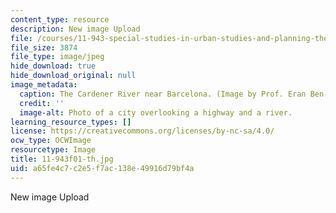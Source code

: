 ```yaml
---
content_type: resource
description: New image Upload
file: /courses/11-943-special-studies-in-urban-studies-and-planning-the-cardener-river-corridor-workshop-fall-2001/a65fe4c7c2e5f7ac138e49916d79bf4a_11-943f01-th.jpg
file_size: 3874
file_type: image/jpeg
hide_download: true
hide_download_original: null
image_metadata:
  caption: The Cardener River near Barcelona. (Image by Prof. Eran Ben-Joseph.)
  credit: ''
  image-alt: Photo of a city overlooking a highway and a river.
learning_resource_types: []
license: https://creativecommons.org/licenses/by-nc-sa/4.0/
ocw_type: OCWImage
resourcetype: Image
title: 11-943f01-th.jpg
uid: a65fe4c7-c2e5-f7ac-138e-49916d79bf4a
---
```

New image Upload